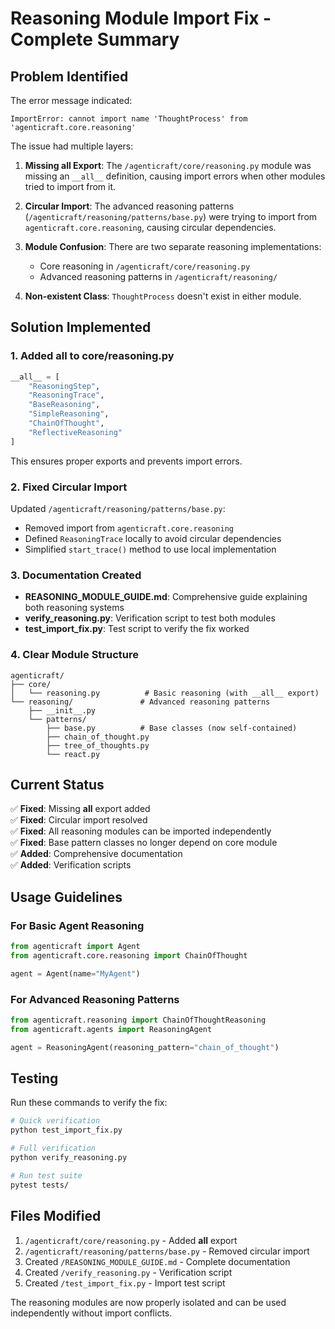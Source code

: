 # Reasoning Module Import Fix - Complete Summary

## Problem Identified

The error message indicated:
```
ImportError: cannot import name 'ThoughtProcess' from 'agenticraft.core.reasoning'
```

The issue had multiple layers:

1. **Missing __all__ Export**: The `/agenticraft/core/reasoning.py` module was missing an `__all__` definition, causing import errors when other modules tried to import from it.

2. **Circular Import**: The advanced reasoning patterns (`/agenticraft/reasoning/patterns/base.py`) were trying to import from `agenticraft.core.reasoning`, causing circular dependencies.

3. **Module Confusion**: There are two separate reasoning implementations:
   - Core reasoning in `/agenticraft/core/reasoning.py`
   - Advanced reasoning patterns in `/agenticraft/reasoning/`

4. **Non-existent Class**: `ThoughtProcess` doesn't exist in either module.

## Solution Implemented

### 1. Added __all__ to core/reasoning.py
```python
__all__ = [
    "ReasoningStep",
    "ReasoningTrace", 
    "BaseReasoning",
    "SimpleReasoning",
    "ChainOfThought",
    "ReflectiveReasoning"
]
```
This ensures proper exports and prevents import errors.

### 2. Fixed Circular Import
Updated `/agenticraft/reasoning/patterns/base.py`:
- Removed import from `agenticraft.core.reasoning`
- Defined `ReasoningTrace` locally to avoid circular dependencies
- Simplified `start_trace()` method to use local implementation

### 3. Documentation Created
- **REASONING_MODULE_GUIDE.md**: Comprehensive guide explaining both reasoning systems
- **verify_reasoning.py**: Verification script to test both modules
- **test_import_fix.py**: Test script to verify the fix worked

### 4. Clear Module Structure

```
agenticraft/
├── core/
│   └── reasoning.py          # Basic reasoning (with __all__ export)
└── reasoning/               # Advanced reasoning patterns
    ├── __init__.py
    └── patterns/
        ├── base.py          # Base classes (now self-contained)
        ├── chain_of_thought.py
        ├── tree_of_thoughts.py
        └── react.py
```

## Current Status

✅ **Fixed**: Missing __all__ export added  
✅ **Fixed**: Circular import resolved  
✅ **Fixed**: All reasoning modules can be imported independently  
✅ **Fixed**: Base pattern classes no longer depend on core module  
✅ **Added**: Comprehensive documentation  
✅ **Added**: Verification scripts  

## Usage Guidelines

### For Basic Agent Reasoning
```python
from agenticraft import Agent
from agenticraft.core.reasoning import ChainOfThought

agent = Agent(name="MyAgent")
```

### For Advanced Reasoning Patterns
```python
from agenticraft.reasoning import ChainOfThoughtReasoning
from agenticraft.agents import ReasoningAgent

agent = ReasoningAgent(reasoning_pattern="chain_of_thought")
```

## Testing

Run these commands to verify the fix:
```bash
# Quick verification
python test_import_fix.py

# Full verification
python verify_reasoning.py

# Run test suite
pytest tests/
```

## Files Modified
1. `/agenticraft/core/reasoning.py` - Added __all__ export
2. `/agenticraft/reasoning/patterns/base.py` - Removed circular import
3. Created `/REASONING_MODULE_GUIDE.md` - Complete documentation
4. Created `/verify_reasoning.py` - Verification script
5. Created `/test_import_fix.py` - Import test script

The reasoning modules are now properly isolated and can be used independently without import conflicts.
